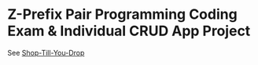 # Z-Prefix Pair Programming Coding Exam & Individual CRUD App Project

See [Shop-Till-You-Drop](https://github.com/justinthelaw/Shop-Till-You-Drop)

